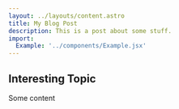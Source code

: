 ```yaml
---
layout: ../layouts/content.astro
title: My Blog Post
description: This is a post about some stuff.
import:
  Example: '../components/Example.jsx'
---
```


## Interesting Topic

<div id="first">Some content</div>

<Example />

